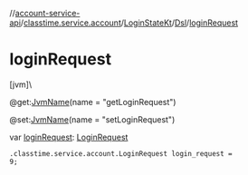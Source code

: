 //[account-service-api](../../../../index.md)/[classtime.service.account](../../index.md)/[LoginStateKt](../index.md)/[Dsl](index.md)/[loginRequest](login-request.md)

# loginRequest

[jvm]\

@get:[JvmName](https://kotlinlang.org/api/latest/jvm/stdlib/kotlin.jvm/-jvm-name/index.html)(name = &quot;getLoginRequest&quot;)

@set:[JvmName](https://kotlinlang.org/api/latest/jvm/stdlib/kotlin.jvm/-jvm-name/index.html)(name = &quot;setLoginRequest&quot;)

var [loginRequest](login-request.md): [LoginRequest](../../-login-request/index.md)

<code>.classtime.service.account.LoginRequest login_request = 9;</code>
